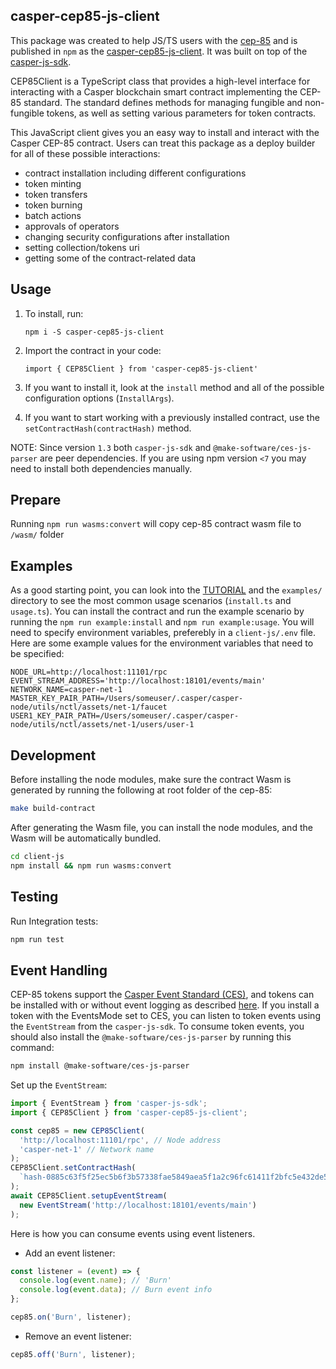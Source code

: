 ## casper-cep85-js-client

This package was created to help JS/TS users with the [cep-85](https://github.com/casper-ecosystem/cep-85) and is published in `npm` as the [casper-cep85-js-client](https://www.npmjs.com/package/casper-cep85-js-client). It was built on top of the [casper-js-sdk](https://github.com/casper-ecosystem/casper-js-sdk).

CEP85Client is a TypeScript class that provides a high-level interface for interacting with a Casper blockchain smart contract implementing the CEP-85 standard. The standard defines methods for managing fungible and non-fungible tokens, as well as setting various parameters for token contracts.

This JavaScript client gives you an easy way to install and interact with the Casper CEP-85 contract.
Users can treat this package as a deploy builder for all of these possible interactions:

- contract installation including different configurations
- token minting
- token transfers
- token burning
- batch actions
- approvals of operators
- changing security configurations after installation
- setting collection/tokens uri
- getting some of the contract-related data

## Usage

1. To install, run:

   `npm i -S casper-cep85-js-client`

2. Import the contract in your code:

   `import { CEP85Client } from 'casper-cep85-js-client'`

3. If you want to install it, look at the `install` method and all of the possible configuration options (`InstallArgs`).

4. If you want to start working with a previously installed contract, use the `setContractHash(contractHash)` method.

NOTE: Since version `1.3` both `casper-js-sdk` and `@make-software/ces-js-parser` are peer dependencies. If you are using npm version `<7` you may need to install both dependencies manually.

## Prepare

Running `npm run wasms:convert` will copy cep-85 contract wasm file to `/wasm/` folder

## Examples

As a good starting point, you can look into the [TUTORIAL](https://github.com/casper-ecosystem/TUTORIAL.md) and the `examples/` directory to see the most common usage scenarios (`install.ts` and `usage.ts`). You can install the contract and run the example scenario by running the `npm run example:install` and `npm run example:usage`. You will need to specify environment variables, preferebly in a `client-js/.env` file. Here are some example values for the environment variables that need to be specified:

```
NODE_URL=http://localhost:11101/rpc
EVENT_STREAM_ADDRESS='http://localhost:18101/events/main'
NETWORK_NAME=casper-net-1
MASTER_KEY_PAIR_PATH=/Users/someuser/.casper/casper-node/utils/nctl/assets/net-1/faucet
USER1_KEY_PAIR_PATH=/Users/someuser/.casper/casper-node/utils/nctl/assets/net-1/users/user-1
```

## Development

Before installing the node modules, make sure the contract Wasm is generated by running the following at root folder of the cep-85:

```bash
make build-contract
```

After generating the Wasm file, you can install the node modules, and the Wasm will be automatically bundled.

```bash
cd client-js
npm install && npm run wasms:convert
```

## Testing

Run Integration tests:

```bash
npm run test
```

## Event Handling

CEP-85 tokens support the [Casper Event Standard (CES)](https://github.com/make-software/casper-event-standard), and tokens can be installed with or without event logging as described [here](../cep85/README.md#eventsmode). If you install a token with the EventsMode set to CES, you can listen to token events using the `EventStream` from the `casper-js-sdk`. To consume token events, you should also install the `@make-software/ces-js-parser` by running this command:

```bash
npm install @make-software/ces-js-parser
```

Set up the `EventStream`:

```ts
import { EventStream } from 'casper-js-sdk';
import { CEP85Client } from 'casper-cep85-js-client';

const cep85 = new CEP85Client(
  'http://localhost:11101/rpc', // Node address
  'casper-net-1' // Network name
);
CEP85Client.setContractHash(
  `hash-0885c63f5f25ec5b6f3b57338fae5849aea5f1a2c96fc61411f2bfc5e432de5a`
);
await CEP85Client.setupEventStream(
  new EventStream('http://localhost:18101/events/main')
);
```

Here is how you can consume events using event listeners.

- Add an event listener:

```ts
const listener = (event) => {
  console.log(event.name); // 'Burn'
  console.log(event.data); // Burn event info
};

cep85.on('Burn', listener);
```

- Remove an event listener:

```ts
cep85.off('Burn', listener);
```
